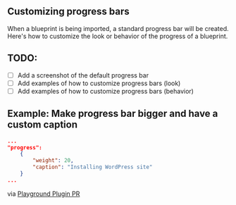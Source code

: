 ## Customizing progress bars
When a blueprint is being imported, a standard progress bar will be created. Here's how to customize the look or behavior of the progress of a blueprint.


## TODO: 
- [ ] Add a screenshot of the default progress bar
- [ ] Add examples of how to customize progress bars (look)
- [ ] Add examples of how to customize progress bars (behavior)

## Example: Make progress bar bigger and have a custom caption
```JSON
...
"progress": 
    {
        "weight": 20,
        "caption": "Installing WordPress site"
    }
...
```
via [Playground Plugin PR](https://github.com/WordPress/playground-tools/pull/219#:~:text=%22progress%22%3A%20%7B%0A%20%20%20%20%20%20%20%20%22weight%22%3A%2020%2C%0A%20%20%20%20%20%20%20%20%22caption%22%3A%20%22Installing%20WordPress%20site%22%0A%20%20%20%20%20%20%7D)
